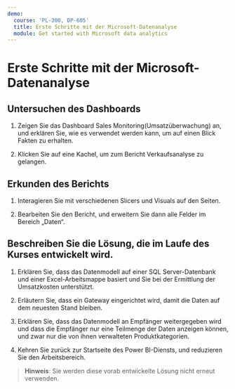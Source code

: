 ```yaml
---
demo:
  course: 'PL-300, DP-605'
  title: Erste Schritte mit der Microsoft-Datenanalyse
  module: Get started with Microsoft data analytics
---
```


# Erste Schritte mit der Microsoft-Datenanalyse

## Untersuchen des Dashboards

1. Zeigen Sie das Dashboard Sales Monitoring(Umsatzüberwachung) an, und erklären Sie, wie es verwendet werden kann, um auf einen Blick Fakten zu erhalten.

1. Klicken Sie auf eine Kachel, um zum Bericht Verkaufsanalyse zu gelangen.

## Erkunden des Berichts

1. Interagieren Sie mit verschiedenen Slicers und Visuals auf den Seiten.

1. Bearbeiten Sie den Bericht, und erweitern Sie dann alle Felder im Bereich „Daten“.

## Beschreiben Sie die Lösung, die im Laufe des Kurses entwickelt wird.

1. Erklären Sie, dass das Datenmodell auf einer SQL Server-Datenbank und einer Excel-Arbeitsmappe basiert und Sie bei der Ermittlung der Umsatzkosten unterstützt.

1. Erläutern Sie, dass ein Gateway eingerichtet wird, damit die Daten auf dem neuesten Stand bleiben.

1. Erklären Sie, dass das Datenmodell an Empfänger weitergegeben wird und dass die Empfänger nur eine Teilmenge der Daten anzeigen können, und zwar nur die von ihnen verwalteten Produktkategorien.

1. Kehren Sie zurück zur Startseite des Power BI-Diensts, und reduzieren Sie den Arbeitsbereich.

> **Hinweis**: Sie werden diese vorab entwickelte Lösung nicht erneut verwenden.
